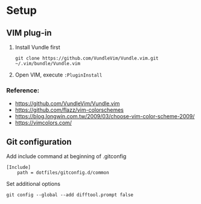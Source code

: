 Setup
=====

## VIM plug-in

1. Install Vundle first
    ```
    git clone https://github.com/VundleVim/Vundle.vim.git ~/.vim/bundle/Vundle.vim
    ```
2. Open VIM, execute `:PluginInstall`

### Reference:

- https://github.com/VundleVim/Vundle.vim
- https://github.com/flazz/vim-colorschemes
- https://blog.longwin.com.tw/2009/03/choose-vim-color-scheme-2009/
- https://vimcolors.com/

## Git configuration

Add include command at beginning of .gitconfig
```
[Include]
    path = dotfiles/gitconfig.d/common
```

Set additional options
```
git config --global --add difftool.prompt false
```
